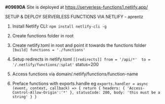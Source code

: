 **#0969DA** Site is deployed at https://serverless-functions1.netlify.app/        


SETUP & DEPLOY SERVERLESS FUNCTIONS VIA NETLIFY - aprentz

1. Install Netlify CLI:
   `npm install netlify-cli -g`

2. Create functions folder in root

3. Create netlify.toml in root and point it towards the functions folder
   `[build]
   functions = './functions'
`
4. Setup redirects in netlify.toml
   `[[redirects]]
   from = '/api/*' 
   to = '/.netlify/functions/:splat'`
   status=200

5. Access functions via domain/.netlify/functions/function-name

6. Preface functions with exports.handle eg
   `exports.handler = async (event, context, callback) => {
      return {
         headers: {
         'Access-Control-Allow-Origin':'*'
         },
         statusCode: 200,
         body: 'this must be a string'
      }
}`
